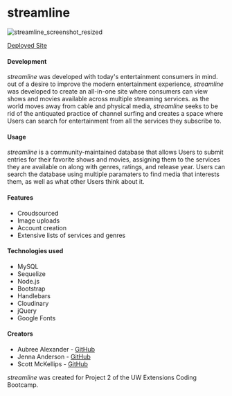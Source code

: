 # streamline

![streamline_screenshot_resized](https://user-images.githubusercontent.com/99295420/173685300-09617bd1-6add-4f6a-9cc9-3db7e1ab78ad.png)


[Deployed Site](https://peaceful-earth-43575.herokuapp.com/)

#### Development

_streamline_ was developed with today's entertainment consumers in mind.  out of a desire to improve the modern entertainment experience, _streamline_ was developed to create an all-in-one site where consumers can view shows and movies available across multiple streaming services.  as the world moves away from cable and physical media, _streamline_ seeks to be rid of the antiquated practice of channel surfing and creates a space where Users can search for entertainment from all the services they subscribe to.

#### Usage

_streamline_ is a community-maintained database that allows Users to submit entries for their favorite shows and movies, assigning them to the services they are available on along with genres, ratings, and release year.  Users can search the database using multiple paramaters to find media that interests them, as well as what other Users think about it.

#### Features

* Croudsourced
* Image uploads
* Account creation
* Extensive lists of services and genres

#### Technologies used

* MySQL
* Sequelize
* Node.js
* Bootstrap
* Handlebars
* Cloudinary
* jQuery
* Google Fonts

#### Creators
* Aubree Alexander - [GitHub](https://github.com/aubree-alexander)
* Jenna Anderson - [GitHub](https://github.com/jennaanderson00)
* Scott McKellips - [GitHub](https://github.com/smckelli)

_streamline_ was created for Project 2 of the UW Extensions Coding Bootcamp.
